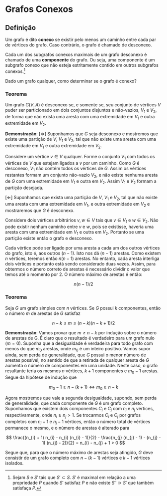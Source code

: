 # Grafos Conexos

## Definição

Um grafo é dito **conexo** se existir pelo menos um caminho entre cada par de vértices do grafo. Caso contrário, o grafo é chamado de desconexo.

Cada um dos subgrafos conexos maximais de um grafo desconexo é chamado de uma **componente** do grafo. Ou seja, uma componente é um subgrafo conexo que não esteja estritamente contido em outros subgrafos conexos.[^1]

[^1]: Sejam $S$ e $S'$ tais que $S' \subset S$. $S'$ é maximal em relação a uma propriedade $P$ quando $S'$ satisfaz $P$ e não existe $S'' \supset S'$ que também satisfaça $P$.

Dado um grafo qualquer, como determinar se o grafo é conexo?

### Teorema

Um grafo $G(V, A)$ é desconexo se, e somente se, seu conjunto de vértices $V$ puder ser particionado em dois conjuntos disjuntos e não-vazios, $V_{1}$ e $V_{2}$, de forma que não exista uma aresta com uma extremidade em $V_{1}$ e outra extremidade em $V_{2}$.

**Demonstração**: [$\Rightarrow$] Suponhamos que $G$ seja desconexo e mostremos que existe uma partição de $V$, $V_{1}$ e $V_{2}$, tal que não existe uma aresta com uma extremidade em $V_{1}$ e outra extremidade em $V_{2}$.

Considere um vértice $v \in V$ qualquer. Forme o conjunto $V_{1}$ com todos os vértices de $V$ que estejam ligados a $v$ por um caminho. Como $G$ é desconexo, $V_{1}$ não contém todos os vértices de $G$. Assim os vértices restantes formam um conjunto não-vazio $V_{2}$, e não existe nenhuma aresta de $G$ com uma extremidade em $V_{1}$ e outra em $V_{2}$. Assim $V_{1}$ e $V_{2}$ formam a partição desejada.

[$\Leftarrow$] Suponhamos que exista uma partição de $V$, $V_{1}$ e $V_{2}$, tal que não existe uma aresta com uma extremidade em $V_{1}$, e outra extremidade em $V_{2}$ e mostraremos que $G$ é desconexo.

Considere dois vértices arbitrários $v, w \in V$ tais que $v \in V_{1}$ e $w \in V_{2}$. Não pode existir nenhum caminho entre $v$ e $w$, pois se existisse, haveria uma aresta com uma extremidade em $V_{1}$ e outra em $V_{2}$. Portanto se uma partição existe então o grafo e desconexo.

Cada vértice pode ser ligado por uma aresta a cada um dos outros vértices do grafo, isto é, aos outros ($n - 1$). Isto nos dá ($n - 1$) arestas. Como existem $n$ vértices, teremos então $n(n - 1)$ arestas. No entanto, cada aresta interliga dois vértices e portanto está sendo considerado duas vezes. Assim, para obtermos o número correto de arestas é necessário dividir o valor que temos até o momento por 2. O número máximo de arestas é então:

$$
    n(n - 1) / 2
$$

### Teorema

Seja $G$ um grafo simples com $n$ vértices. Se $G$ possui $k$ componentes, então o número $m$ de arestas de $G$ satisfaz

$$
    n - k \leq m \leq (n - k)(n - k + 1) / 2
$$

**Demonstração**: Vamos provar que $m \geq n - k$ por indução sobre o número de arestas de G. É claro que o resultado é verdadeiro para um grafo nulo ($m = 0$). Suponha que a desigualdade é verdadeira para todo grafo com menos do que $m_{0}$ arestas, onde $m_{0}$ é um inteiro positivo. Vamos supor ainda, sem perda de generalidade, que $G$ possui o menor número de arestas possível, no sentido de que a retirada de qualquer aresta de $G$ aumenta o número de componentes em uma unidade. Neste caso, o grafo resultante teria os mesmos $n$ vértices, $k + 1$ componentes e $m_{0} - 1$ arestas. Segue da hipótese de indução que

$$
    m_{0} - 1 \geq n - (k + 1) \Leftrightarrow m_{0} \geq n - k
$$

Agora mostremos que vale a segunda desigualdade, supondo, sem perda de generalidade, que cada componente de $G$ é um grafo completo. Suponhamos que existem dois componentes $C_{i}$ e $C_{j}$ com $n_{i}$ e $n_{j}$ vértices, respectivamente, onde $n_{i} \geq n_{j} > 1$. Se trocarmos $C_{i}$ e $C_{j}$ por grafos completos com $n_{i} + 1$ e $n_{j} - 1$ vértices, então o número total de vértices permanece o mesmo, e o número de arestas é alterado para

$$
    \frac{(n_{i} + 1) n_{i} - n_{i} (n_{i} - 1)}{2} - \frac{n_{j} (n_{j} - 1) - (n_{j} - 1) (n_{j} - 2)}{2} = n_{i} - n_{j} + 1 > 0
$$

Segue que, para que o número máximo de arestas seja atingido, $G$ deve consistir de um grafo completo com $n - (k - 1)$ vértices e $k - 1$ vértices isolados.